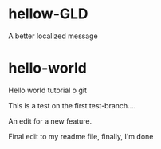 # hellow-GLD
A better localized message


# hello-world
Hello world tutorial o git


This is a test on the first test-branch....  

An edit for a new feature.  


Final edit to my readme file, finally, I'm done
